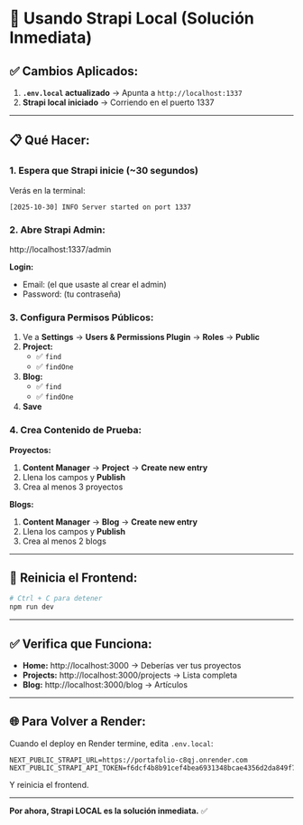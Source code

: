 # 🚀 Usando Strapi Local (Solución Inmediata)

## ✅ Cambios Aplicados:

1. **`.env.local` actualizado** → Apunta a `http://localhost:1337`
2. **Strapi local iniciado** → Corriendo en el puerto 1337

---

## 📋 Qué Hacer:

### 1. Espera que Strapi inicie (~30 segundos)

Verás en la terminal:
```
[2025-10-30] INFO Server started on port 1337
```

### 2. Abre Strapi Admin:

http://localhost:1337/admin

**Login:**
- Email: (el que usaste al crear el admin)
- Password: (tu contraseña)

### 3. Configura Permisos Públicos:

1. Ve a **Settings** → **Users & Permissions Plugin** → **Roles** → **Public**
2. **Project:**
   - ✅ `find`
   - ✅ `findOne`
3. **Blog:**
   - ✅ `find`
   - ✅ `findOne`
4. **Save**

### 4. Crea Contenido de Prueba:

**Proyectos:**
1. **Content Manager** → **Project** → **Create new entry**
2. Llena los campos y **Publish**
3. Crea al menos 3 proyectos

**Blogs:**
1. **Content Manager** → **Blog** → **Create new entry**  
2. Llena los campos y **Publish**
3. Crea al menos 2 blogs

---

## 🔄 Reinicia el Frontend:

```powershell
# Ctrl + C para detener
npm run dev
```

---

## ✅ Verifica que Funciona:

- **Home:** http://localhost:3000 → Deberías ver tus proyectos
- **Projects:** http://localhost:3000/projects → Lista completa
- **Blog:** http://localhost:3000/blog → Artículos

---

## 🌐 Para Volver a Render:

Cuando el deploy en Render termine, edita `.env.local`:

```env
NEXT_PUBLIC_STRAPI_URL=https://portafolio-c8qj.onrender.com
NEXT_PUBLIC_STRAPI_API_TOKEN=f6dcf4b8b91cef4bea6931348bcae4356d2da849f761e621e649a036dbc7d1d729d1cc10da5e8db9394b6264c31ab2eaf06835a08b6a6a3d7411664c5aa753288baa64aeac7c2ce6b41645a6b7dfb9c1ad10f7b20e40d3df39e7664d7babfa1234a7eda4f4b1940efc633f4236a65293dbbc3beb0e055b61c3f490480f049301
```

Y reinicia el frontend.

---

**Por ahora, Strapi LOCAL es la solución inmediata.** ✅
